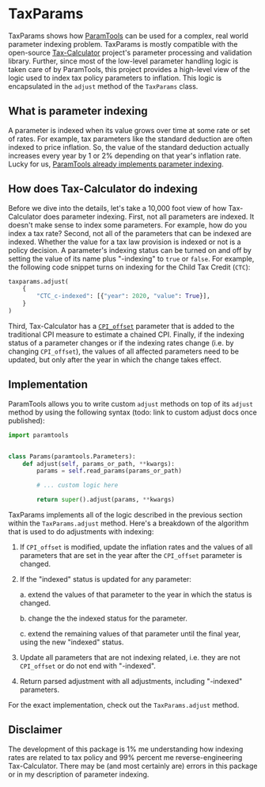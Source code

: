 # TaxParams

TaxParams shows how [ParamTools][1] can be used for a complex, real world parameter indexing problem. TaxParams is mostly compatible with the open-source [Tax-Calculator][2] project's parameter processing and validation library. Further, since most of the low-level parameter handling logic is taken care of by ParamTools, this project provides a high-level view of the logic used to index tax policy parameters to inflation. This logic is encapsulated in the `adjust` method of the `TaxParams` class.

## What is parameter indexing

A parameter is indexed when its value grows over time at some rate or set of rates. For example, tax parameters like the standard deduction are often indexed to price inflation. So, the value of the standard deduction actually increases every year by 1 or 2% depending on that year's inflation rate. Lucky for us, [ParamTools already implements parameter indexing][3].

## How does Tax-Calculator do indexing

Before we dive into the details, let's take a 10,000 foot view of how Tax-Calculator does parameter indexing. First, not all parameters are indexed. It doesn't make sense to index some parameters. For example, how do you index a tax rate? Second, not all of the parameters that can be indexed are indexed. Whether the value for a tax law provision is indexed or not is a policy decision. A parameter's indexing status can be turned on and off by setting the value of its name plus "-indexing" to `true` or `false`. For example, the following code snippet turns on indexing for the Child Tax Credit (`CTC`):

```python
taxparams.adjust(
    {
        "CTC_c-indexed": [{"year": 2020, "value": True}],
    }
)
```

Third, Tax-Calculator has a [`CPI_offset`][4] parameter that is added to the traditional CPI measure to estimate a chained CPI. Finally, if the indexing status of a parameter changes or if the indexing rates change (i.e. by changing `CPI_offset`), the values of all affected parameters need to be updated, but only after the year in which the change takes effect.

## Implementation

ParamTools allows you to write custom `adjust` methods on top of its `adjust` method by using the following syntax (todo: link to custom adjust docs once published):

```python
import paramtools


class Params(paramtools.Parameters):
    def adjust(self, params_or_path, **kwargs):
        params = self.read_params(params_or_path)

        # ... custom logic here

        return super().adjust(params, **kwargs)
```

TaxParams implements all of the logic described in the previous section within the `TaxParams.adjust` method. Here's a breakdown of the algorithm that is used to do adjustments with indexing:

1. If `CPI_offset` is modified, update the inflation rates and the values
    of all parameters that are set in the year after the `CPI_offset`
    parameter is changed.
2. If the "indexed" status is updated for any parameter:

    a. extend the values of that parameter to the year in which
        the status is changed.

    b. change the the indexed status for the parameter.

    c. extend the remaining values of that parameter until the final year,
        using the new "indexed" status.
3. Update all parameters that are not indexing related, i.e. they are
    not `CPI_offset` or do not end with "-indexed".
4. Return parsed adjustment with all adjustments, including "-indexed"
    parameters.

For the exact implementation, check out the `TaxParams.adjust` method.


## Disclaimer

The development of this package is 1% me understanding how indexing rates are related to tax policy and 99% percent me reverse-engineering Tax-Calculator. There may be (and most certainly are) errors in this package or in my description of parameter indexing.


[1]: https://github.com/PSLmodels/ParamTools
[2]: https://github.com/PSLmodels/Tax-Calculator/
[3]: https://paramtools.org/api/indexing/
[4]: https://github.com/PSLmodels/Tax-Calculator/blob/2.5.0/taxcalc/policy_current_law.json#L2-L29
